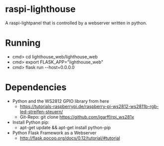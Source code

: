 # raspi-lighthouse
A raspi-lightpanel that is controlled by a webserver written in python.

# Running
  - cmd>  cd lighthouse_web/lighthouse_web
  - cmd>  export FLASK_APP="lighthouse_web"
  - cmd>  flask run --host=0.0.0.0
  

# Dependencies

  - Python and the WS2812 GPIO library from here
    * https://tutorials-raspberrypi.de/raspberry-pi-ws2812-ws2811b-rgb-led-streifen-steuern/
	* Git-Repo: git clone https://github.com/jgarff/rpi_ws281x
  - Install Python pip:
    * apt-get update && apt-get install python-pip
  - Python Flask Framework as a Webserver
    * http://flask.pocoo.org/docs/0.12/tutorial/#tutorial
	
	
  